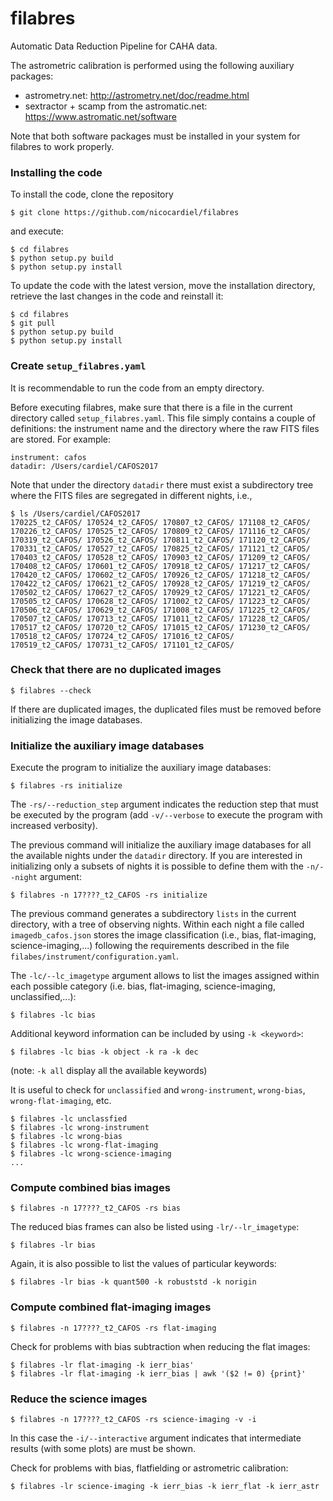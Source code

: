 # filabres

Automatic Data Reduction Pipeline for CAHA data.

The astrometric calibration is performed using the following auxiliary
packages:
- astrometry.net: http://astrometry.net/doc/readme.html
- sextractor + scamp from the astromatic.net: https://www.astromatic.net/software

Note that both software packages must be installed in your system for
filabres to work properly.

### Installing the code

To install the code, clone the repository 
```
$ git clone https://github.com/nicocardiel/filabres
```
and execute:
```
$ cd filabres
$ python setup.py build
$ python setup.py install
```

To update the code with the latest version, move the installation
directory, retrieve the last changes in the code and reinstall it:
```
$ cd filabres
$ git pull
$ python setup.py build
$ python setup.py install
```

### Create `setup_filabres.yaml`

It is recommendable to run the code from an empty directory.

Before executing filabres, make sure that there is a file in the 
current directory called `setup_filabres.yaml`. This file simply contains
a couple of definitions: the instrument name and the directory where
the raw FITS files are stored. For example:
```
instrument: cafos
datadir: /Users/cardiel/CAFOS2017
```
Note that under the directory `datadir` there must exist a subdirectory
tree where the FITS files are segregated in different nights, i.e.,
```
$ ls /Users/cardiel/CAFOS2017
170225_t2_CAFOS/ 170524_t2_CAFOS/ 170807_t2_CAFOS/ 171108_t2_CAFOS/
170226_t2_CAFOS/ 170525_t2_CAFOS/ 170809_t2_CAFOS/ 171116_t2_CAFOS/
170319_t2_CAFOS/ 170526_t2_CAFOS/ 170811_t2_CAFOS/ 171120_t2_CAFOS/
170331_t2_CAFOS/ 170527_t2_CAFOS/ 170825_t2_CAFOS/ 171121_t2_CAFOS/
170403_t2_CAFOS/ 170528_t2_CAFOS/ 170903_t2_CAFOS/ 171209_t2_CAFOS/
170408_t2_CAFOS/ 170601_t2_CAFOS/ 170918_t2_CAFOS/ 171217_t2_CAFOS/
170420_t2_CAFOS/ 170602_t2_CAFOS/ 170926_t2_CAFOS/ 171218_t2_CAFOS/
170422_t2_CAFOS/ 170621_t2_CAFOS/ 170928_t2_CAFOS/ 171219_t2_CAFOS/
170502_t2_CAFOS/ 170627_t2_CAFOS/ 170929_t2_CAFOS/ 171221_t2_CAFOS/
170505_t2_CAFOS/ 170628_t2_CAFOS/ 171002_t2_CAFOS/ 171223_t2_CAFOS/
170506_t2_CAFOS/ 170629_t2_CAFOS/ 171008_t2_CAFOS/ 171225_t2_CAFOS/
170507_t2_CAFOS/ 170713_t2_CAFOS/ 171011_t2_CAFOS/ 171228_t2_CAFOS/
170517_t2_CAFOS/ 170720_t2_CAFOS/ 171015_t2_CAFOS/ 171230_t2_CAFOS/
170518_t2_CAFOS/ 170724_t2_CAFOS/ 171016_t2_CAFOS/
170519_t2_CAFOS/ 170731_t2_CAFOS/ 171101_t2_CAFOS/
```  

### Check that there are no duplicated images

```
$ filabres --check
```
If there are duplicated images, the duplicated files must be removed before
initializing the image databases.

### Initialize the auxiliary image databases
Execute the program to initialize the auxiliary image databases:
```
$ filabres -rs initialize
```
The `-rs/--reduction_step` argument indicates the reduction step that must
be executed by the program (add `-v/--verbose` to execute the program with
 increased verbosity).

The previous command will initialize the auxiliary image databases for
all the available nights under the `datadir` directory. If you are
interested in initializing only a subsets of nights it is possible to
define them with the `-n/--night` argument:
```
$ filabres -n 17????_t2_CAFOS -rs initialize
```

The previous command generates a subdirectory `lists` in the current
directory, with a tree of observing nights. Within each night a file called
`imagedb_cafos.json` stores the image classification (i.e., bias, flat-imaging,
science-imaging,...) following the requirements described in the file 
`filabes/instrument/configuration.yaml`.

The `-lc/--lc_imagetype` argument allows to list the images assigned 
within each possible category
(i.e. bias, flat-imaging, science-imaging, unclassified,...):
```
$ filabres -lc bias
```
Additional keyword information can be included by using `-k <keyword>`:
```
$ filabres -lc bias -k object -k ra -k dec
```
(note: `-k all` display all the available keywords)

It is useful to check for `unclassified` and `wrong-instrument`,
`wrong-bias`, `wrong-flat-imaging`, etc.
```
$ filabres -lc unclassfied
$ filabres -lc wrong-instrument
$ filabres -lc wrong-bias
$ filabres -lc wrong-flat-imaging
$ filabres -lc wrong-science-imaging
...
```

### Compute combined bias images
```
$ filabres -n 17????_t2_CAFOS -rs bias
```
The reduced bias frames can also be listed using `-lr/--lr_imagetype`:
```
$ filabres -lr bias
```
Again, it is also possible to list the values of particular keywords:
```
$ filabres -lr bias -k quant500 -k robuststd -k norigin
```

### Compute combined flat-imaging images
```
$ filabres -n 17????_t2_CAFOS -rs flat-imaging
```
Check for problems with bias subtraction when reducing the flat images:
```
$ filabres -lr flat-imaging -k ierr_bias'
$ filabres -lr flat-imaging -k ierr_bias | awk '($2 != 0) {print}'
```

### Reduce the science images
```
$ filabres -n 17????_t2_CAFOS -rs science-imaging -v -i
```
In this case the `-i/--interactive` argument indicates that intermediate
results (with some plots) are must be shown.

Check for problems with bias, flatfielding or astrometric calibration:
```
$ filabres -lr science-imaging -k ierr_bias -k ierr_flat -k ierr_astr
```


